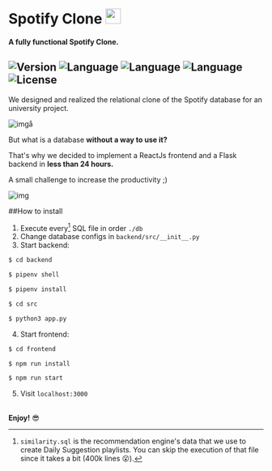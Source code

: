 # Spotify Clone <img src="https://cdn.iconscout.com/icon/free/png-256/spotify-11-432546.png" height="30em"> 
#### A fully functional Spotify Clone.

![Version](https://img.shields.io/badge/Version-0.1.0-brightgreen)
![Language](https://img.shields.io/badge/Language-python-blue)
![Language](https://img.shields.io/badge/Language-javascript-yellow)
![Language](https://img.shields.io/badge/Language-SQL-purple)
![License](https://img.shields.io/badge/License-MIT-red)
---
We designed and realized the relational clone of the Spotify database for an university project. 

![img](./readme_examples/demo.gif)å


But what is a database **without a way to use it?**

That's why we decided to implement a ReactJs frontend and a Flask backend in **less than 24 hours.**

A small challenge to increase the productivity ;)

![img](./readme_examples/demo2.gif)


##How to install

1. Execute every[^1] SQL file in order `./db`
2. Change database configs in `backend/src/__init__.py`
3. Start backend:
   
```bash
$ cd backend

$ pipenv shell

$ pipenv install

$ cd src

$ python3 app.py
```

4. Start frontend:
   
```bash
$ cd frontend

$ npm run install

$ npm run start
```
5. Visit `localhost:3000`

\
**Enjoy!** 😎

[^1]: `similarity.sql` is the recommendation engine's data that we use to create Daily Suggestion playlists. You can skip the execution of that file since it takes a bit (400k lines 😮).
